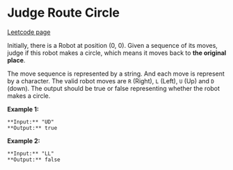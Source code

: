 # Judge Route Circle
[Leetcode page](https://leetcode.com/problems/judge-route-circle/description)

Initially, there is a Robot at position (0, 0). Given a sequence of its moves,
judge if this robot makes a circle, which means it moves back to **the
original place**.

The move sequence is represented by a string. And each move is represent by a
character. The valid robot moves are `R` (Right), `L` (Left), `U` (Up) and `D`
(down). The output should be true or false representing whether the robot
makes a circle.

**Example 1:**  

    
    
    **Input:** "UD"
    **Output:** true
    

**Example 2:**  

    
    
    **Input:** "LL"
    **Output:** false
    

